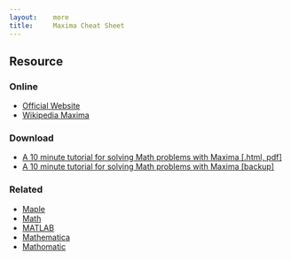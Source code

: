 ```yaml
---
layout:    more
title:     Maxima Cheat Sheet
---
```

<div class="content content-400">
    <div class="board board-326">
        <h2 class="board-title">Resource</h2>
        <div class="board-card">
            <h3 class="board-card-title">Online</h3>
            <ul>
                <li><a href="http://maxima.sourceforge.net/">Official Website</a></li>
                <li><a href="http://en.wikipedia.org/wiki/Maxima_(software)">Wikipedia Maxima</a></li>
            </ul>
        </div>
        <div class="board-card">
            <h3 class="board-card-title">Download</h3>
            <ul>
                <li><a href="http://math-blog.com/2007/06/04/a-10-minute-tutorial-for-solving-math-problems-with-maxima/">A 10 minute tutorial for solving Math problems with Maxima [.html, pdf]</a></li>
                <li><a href="/static/cs/Maxima_tutorial.pdf">A 10 minute tutorial for solving Math problems with Maxima [backup]</a></li>
            </ul>
        </div>
        <div class="board-card">
            <h3 class="board-card-title">Related</h3>
            <ul>
                <li><a href="/maple" title="Maple Cheat Sheet">Maple</a></li>
                <li><a href="/math" title="Math Cheat Sheet">Math</a></li>
                <li><a href="/matlab" title="MATLAB Cheat Sheet">MATLAB</a></li>
                <li><a href="/mathematica" title="Mathematica Cheat Sheet">Mathematica</a></li>
                <li><a href="/mathomatic" title="Mathomatic Cheat Sheet">Mathomatic</a></li>
            </ul>
        </div>
    </div>
</div>

